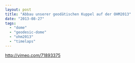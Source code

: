 ```yaml
---
layout: post
title: "Abbau unserer geodätischen Kuppel auf der OHM2013"
date: "2013-08-27"
tags: 
  - "dome"
  - "geodesic-dome"
  - "ohm2013"
  - "timelaps"
---
```


http://vimeo.com/71893375
